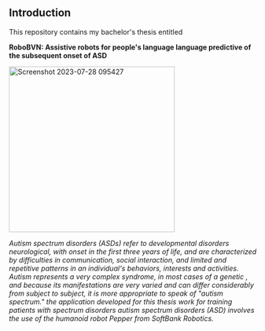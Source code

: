## Introduction

This repository contains my bachelor's thesis entitled

**RoboBVN: Assistive robots for people's language
language predictive of the subsequent onset of
ASD**

<img width="337" alt="Screenshot 2023-07-28 095427" src="https://github.com/GianmarcoDonnesi/Bachelor-thesis-RoboBVN/assets/91615472/3b19bcdf-226a-448c-8a11-7d0ad91073f6">

*Autism spectrum disorders (ASDs) refer to developmental disorders
neurological, with onset in the first three years of life, and are characterized by
difficulties in communication, social interaction, and limited and repetitive patterns
in an individual's behaviors, interests and activities. Autism
represents a very complex syndrome, in most cases of a
genetic , and because its manifestations are very varied and can differ
considerably from subject to subject, it is more appropriate to speak of "autism spectrum."
the application developed
for this thesis work for training patients with spectrum disorders
autism spectrum disorders (ASD) involves the use of the humanoid robot Pepper from SoftBank Robotics.*

